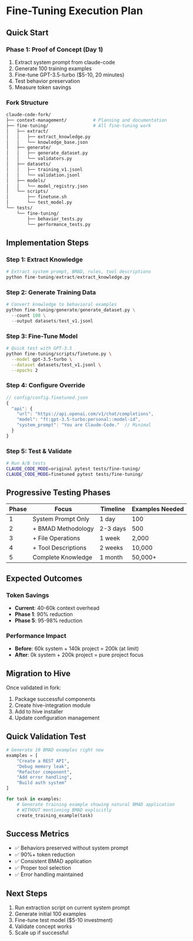 # Fine-Tuning Execution Plan

## Quick Start

### Phase 1: Proof of Concept (Day 1)
1. Extract system prompt from claude-code
2. Generate 100 training examples
3. Fine-tune GPT-3.5-turbo ($5-10, 20 minutes)
4. Test behavior preservation
5. Measure token savings

### Fork Structure
```bash
claude-code-fork/
├── context-management/          # Planning and documentation
├── fine-tuning/                 # All fine-tuning work
│   ├── extract/
│   │   ├── extract_knowledge.py
│   │   └── knowledge_base.json
│   ├── generate/
│   │   ├── generate_dataset.py
│   │   └── validators.py
│   ├── datasets/
│   │   ├── training_v1.jsonl
│   │   └── validation.jsonl
│   ├── models/
│   │   └── model_registry.json
│   └── scripts/
│       ├── finetune.sh
│       └── test_model.py
└── tests/
    └── fine-tuning/
        ├── behavior_tests.py
        └── performance_tests.py
```

## Implementation Steps

### Step 1: Extract Knowledge
```python
# Extract system prompt, BMAD, rules, tool descriptions
python fine-tuning/extract/extract_knowledge.py
```

### Step 2: Generate Training Data
```python
# Convert knowledge to behavioral examples
python fine-tuning/generate/generate_dataset.py \
  --count 100 \
  --output datasets/test_v1.jsonl
```

### Step 3: Fine-Tune Model
```bash
# Quick test with GPT-3.5
python fine-tuning/scripts/finetune.py \
  --model gpt-3.5-turbo \
  --dataset datasets/test_v1.jsonl \
  --epochs 2
```

### Step 4: Configure Override
```javascript
// config/config.finetuned.json
{
  "api": {
    "url": "https://api.openai.com/v1/chat/completions",
    "model": "ft:gpt-3.5-turbo:personal::model-id",
    "system_prompt": "You are Claude-Code."  // Minimal
  }
}
```

### Step 5: Test & Validate
```bash
# Run A/B tests
CLAUDE_CODE_MODE=original pytest tests/fine-tuning/
CLAUDE_CODE_MODE=finetuned pytest tests/fine-tuning/
```

## Progressive Testing Phases

| Phase | Focus | Timeline | Examples Needed |
|-------|-------|----------|-----------------|
| 1 | System Prompt Only | 1 day | 100 |
| 2 | + BMAD Methodology | 2-3 days | 500 |
| 3 | + File Operations | 1 week | 2,000 |
| 4 | + Tool Descriptions | 2 weeks | 10,000 |
| 5 | Complete Knowledge | 1 month | 50,000+ |

## Expected Outcomes

### Token Savings
- **Current**: 40-60k context overhead
- **Phase 1**: 90% reduction
- **Phase 5**: 95-98% reduction

### Performance Impact
- **Before**: 60k system + 140k project = 200k (at limit)
- **After**: 0k system + 200k project = pure project focus

## Migration to Hive

Once validated in fork:
1. Package successful components
2. Create hive-integration module
3. Add to hive installer
4. Update configuration management

## Quick Validation Test

```python
# Generate 10 BMAD examples right now
examples = [
    "Create a REST API",
    "Debug memory leak",
    "Refactor component",
    "Add error handling",
    "Build auth system"
]

for task in examples:
    # Generate training example showing natural BMAD application
    # WITHOUT mentioning BMAD explicitly
    create_training_example(task)
```

## Success Metrics

- ✅ Behaviors preserved without system prompt
- ✅ 90%+ token reduction
- ✅ Consistent BMAD application
- ✅ Proper tool selection
- ✅ Error handling maintained

## Next Steps

1. Run extraction script on current system prompt
2. Generate initial 100 examples
3. Fine-tune test model ($5-10 investment)
4. Validate concept works
5. Scale up if successful